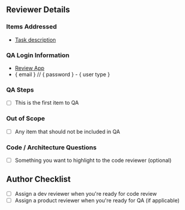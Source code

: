 ## Reviewer Details

### Items Addressed
- [Task description](www.asanatask.com)

### QA Login Information
- [Review App](www.reviewapp.com)
- { email } // { password } - { user type }

### QA Steps
- [ ] This is the first item to QA

### Out of Scope
- [ ] Any item that should not be included in QA

### Code / Architecture Questions
- [ ] Something you want to highlight to the code reviewer (optional)

## Author Checklist
- [ ] Assign a dev reviewer when you're ready for code review
- [ ] Assign a product reviewer when you're ready for QA (if applicable)
